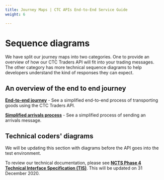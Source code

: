 ```yaml
---
title: Journey Maps | CTC APIs End-to-End Service Guide
weight: 6

---
```


# Sequence diagrams
<!--- Section owner: CTC Traders API --->

We have split our journey maps into two categories. One to provide an overview of how our CTC Traders API will fit into your trading messages. The other category has more technical sequence diagrams to help developers understand the kind of responses they can expect. 

## An overview of the end to end journey

**[End-to-end journey](documentation/movements-diagram.html)** - See a simplified end-to-end process of transporting goods using the CTC Traders API.

**[Simplified arrivals process](documentation/arrivals-diagram.html.md)**  - See a simplified process of sending an arrivals message.


## Technical coders' diagrams

We will be updating this section with diagrams before the API goes into the test environment.

To review our technical documentation, please see **[NCTS Phase 4 Technical Interface Specification (TIS)](https://assets.publishing.service.gov.uk/government/uploads/system/uploads/attachment_data/file/641488/NCTSPhase4TISv3_9_3.pdf)**. This will be updated on 31 December 2020.  


